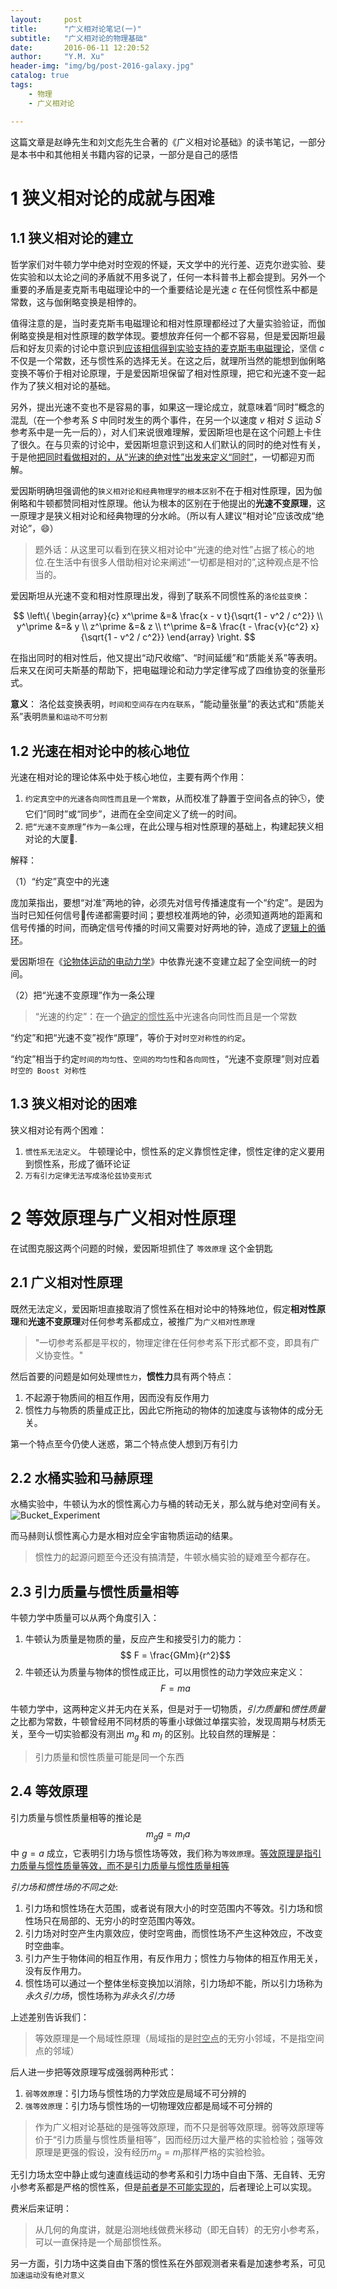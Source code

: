 ```yaml
---
layout:     post
title:      "广义相对论笔记(一)"
subtitle:   "广义相对论的物理基础"
date:       2016-06-11 12:20:52
author:     "Y.M. Xu"
header-img: "img/bg/post-2016-galaxy.jpg"
catalog: true
tags:
    - 物理
    - 广义相对论

---
```

这篇文章是赵峥先生和刘文彪先生合著的《广义相对论基础》的读书笔记，一部分是本书中和其他相关书籍内容的记录，一部分是自己的感悟

# 1 狭义相对论的成就与困难

## 1.1 狭义相对论的建立

哲学家们对牛顿力学中绝对时空观的怀疑，天文学中的光行差、迈克尔逊实验、斐佐实验和以太论之间的矛盾就不用多说了，任何一本科普书上都会提到。另外一个重要的矛盾是麦克斯韦电磁理论中的一个重要结论是光速 $c$ 在任何惯性系中都是常数，这与伽俐略变换是相悖的。

值得注意的是，当时麦克斯韦电磁理论和相对性原理都经过了大量实验验证，而伽俐略变换是相对性原理的数学体现。要想放弃任何一个都不容易，但是爱因斯坦最后和好友贝索的讨论中意识到<u>应该相信得到实验支持的麦克斯韦电磁理论</u>，坚信 $c$ 不仅是一个常数，还与惯性系的选择无关。在这之后，就理所当然的能想到伽俐略变换不等价于相对论原理，于是爱因斯坦保留了相对性原理，把它和光速不变一起作为了狭义相对论的基础。

另外，提出光速不变也不是容易的事，如果这一理论成立，就意味着“同时”概念的混乱（在一个参考系 $S$ 中同时发生的两个事件，在另一个以速度 $v$ 相对 $S$ 运动 $S^\prime$ 参考系中是一先一后的），对人们来说很难理解，爱因斯坦也是在这个问题上卡住了很久。在与贝索的讨论中，爱因斯坦意识到这和人们默认的同时的绝对性有关，于是他<u>把同时看做相对的，从“光速的绝对性”出发来定义“同时”</u>，一切都迎刃而解。

爱因斯明确坦强调他的`狭义相对论和经典物理学的根本区别`不在于相对性原理，因为伽俐略和牛顿都赞同相对性原理。他认为根本的区别在于他提出的**光速不变原理**，这一原理才是狭义相对论和经典物理的分水岭。（所以有人建议“相对论”应该改成“绝对论”，😄）

>题外话：从这里可以看到在狭义相对论中“光速的绝对性”占据了核心的地位.在生活中有很多人借助相对论来阐述“一切都是相对的”,这种观点是不恰当的。

爱因斯坦从光速不变和相对性原理出发，得到了联系不同惯性系的`洛伦兹变换`：

$$
\left\{ 
\begin{array}{c}
x^\prime &=& \frac{x - v t}{\sqrt{1 - v^2 / c^2}} \\
y^\prime &=& y \\
z^\prime &=& z \\
t^\prime &=& \frac{t - \frac{v}{c^2} x}{\sqrt{1 - v^2 / c^2}} 
\end{array}
\right.
$$

在指出同时的相对性后，他又提出“动尺收缩”、“时间延缓”和“质能关系”等表明。后来又在闵可夫斯基的帮助下，把电磁理论和动力学定律写成了四维协变的张量形式。

__意义__： 洛伦兹变换表明，`时间和空间存在内在联系`，“能动量张量”的表达式和“质能关系”表明`质量和运动不可分割`

## 1.2 光速在相对论中的核心地位

光速在相对论的理论体系中处于核心地位，主要有两个作用：

1. `约定真空中的光速各向同性而且是一个常数`，从而校准了静置于空间各点的钟🕓，使它们“同时”或“同步”，进而在全空间定义了统一的时间。
2. `把“光速不变原理”作为一条公理`，在此公理与相对性原理的基础上，构建起狭义相对论的大厦🏫.

解释：

（1）“约定”真空中的光速

庞加莱指出，要想“对准”两地的钟，必须先对信号传播速度有一个“约定”。是因为当时已知任何信号📶传递都需要时间；要想校准两地的钟，必须知道两地的距离和信号传播的时间，而确定信号传播的时间又需要对好两地的钟，造成了<u>逻辑上的循环</u>。

爱因斯坦在《[论物体运动的电动力学](/attach/specialrelativity.pdf)》中依靠光速不变建立起了全空间统一的时间。

（2）把“光速不变原理”作为一条公理

>“光速的约定”：在一个<u>确定的惯性系</u>中光速各向同性而且是一个常数

“约定”和把“光速不变”视作“原理”，等价于对`时空对称性的约定`。

“约定”相当于约定`时间的均匀性`、`空间的均匀性`和`各向同性`，“光速不变原理”则对应着`时空的 Boost 对称性`

## 1.3 狭义相对论的困难

狭义相对论有两个困难： 

1. `惯性系无法定义`。 牛顿理论中，惯性系的定义靠惯性定律，惯性定律的定义要用到惯性系，形成了循环论证
2. `万有引力定律无法写成洛伦兹协变形式`

# 2 等效原理与广义相对性原理

在试图克服这两个问题的时候，爱因斯坦抓住了 `等效原理` 这个金钥匙

## 2.1 广义相对性原理

既然无法定义，爱因斯坦直接取消了惯性系在相对论中的特殊地位，假定**相对性原理**和**光速不变原理**对任何参考系都成立，被推广为`广义相对性原理`

>"一切参考系都是平权的，物理定律在任何参考系下形式都不变，即具有广义协变性。"

然后首要的问题是如何处理`惯性力`，**惯性力**具有两个特点：

1. 不起源于物质间的相互作用，因而没有反作用力
2. 惯性力与物质的质量成正比，因此它所拖动的物体的加速度与该物体的成分无关。

第一个特点至今仍使人迷惑，第二个特点使人想到万有引力

## 2.2 水桶实验和马赫原理

水桶实验中，牛顿认为水的惯性离心力与桶的转动无关，那么就与绝对空间有关。
![Bucket_Experiment](/img/post/2016-general-relativity/bucket-experiment.jpg "水桶实验")

而马赫则认惯性离心力是水相对应全宇宙物质运动的结果。

>惯性力的起源问题至今还没有搞清楚，牛顿水桶实验的疑难至今都存在。

## 2.3 引力质量与惯性质量相等

牛顿力学中质量可以从两个角度引入：

1. 牛顿认为质量是物质的量，反应产生和接受引力的能力：$$ F = \frac{GMm}{r^2}$$
2. 牛顿还认为质量与物体的惯性成正比，可以用惯性的动力学效应来定义：$$F = ma$$

牛顿力学中，这两种定义并无内在关系，但是对于一切物质，*引力质量*和*惯性质量*之比都为常数，牛顿曾经用不同材质的等重小球做过单摆实验，发现周期与材质无关，至今一切实验都没有测出 $m_g$ 和 $m_I$ 的区别。比较自然的理解是：

>引力质量和惯性质量可能是同一个东西

## 2.4 等效原理

引力质量与惯性质量相等的推论是 $$m_g g = m_I a$$ 中 $g=a$ 成立，它表明引力场与惯性场等效，我们称为`等效原理`。<u>等效原理是指引力质量与惯性质量等效，而不是引力质量与惯性质量相等</u>

*引力场和惯性场的不同之处*:

1. 引力场和惯性场在大范围，或者说有限大小的时空范围内不等效。引力场和惯性场只在局部的、无穷小的时空范围内等效。
2. 引力场对时空产生内禀效应，使时空弯曲，而惯性场不产生这种效应，不改变时空曲率。
3. 引力产生于物体间的相互作用，有反作用力；惯性力与物体的相互作用无关，没有反作用力。
4. 惯性场可以通过一个整体坐标变换加以消除，引力场却不能，所以引力场称为*永久引力场*，惯性场称为*非永久引力场*

上述差别告诉我们：

>等效原理是一个局域性原理（局域指的是<u>时空点</u>的无穷小邻域，不是指空间点的邻域）

后人进一步把等效原理写成强弱两种形式：

1. `弱等效原理`：引力场与惯性场的力学效应是局域不可分辨的
2. `强等效原理`：引力场与惯性场的一切物理效应都是局域不可分辨的

>作为广义相对论基础的是强等效原理，而不只是弱等效原理。弱等效原理等价于“引力质量与惯性质量相等”，因而经历过大量严格的实验检验；强等效原理是更强的假设，没有经历$m_g=m_I$那样严格的实验检验。

无引力场太空中静止或匀速直线运动的参考系和引力场中自由下落、无自转、无穷小参考系都是严格的惯性系，但是<u>前者是不可能实现的</u>，后者理论上可以实现。

费米后来证明：

>从几何的角度讲，就是沿测地线做费米移动（即无自转）的无穷小参考系，可以一直保持是一个局部惯性系。

另一方面，引力场中这类自由下落的惯性系在外部观测者来看是加速参考系，可见`加速运动没有绝对意义`


